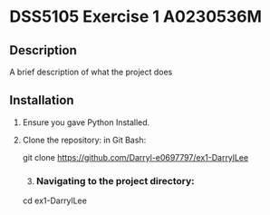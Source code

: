 # DSS5105 Exercise 1 A0230536M

## Description
A brief description of what the project does

## Installation
1. Ensure you gave Python Installed.
2. Clone the repository:
	in Git Bash:
		
	git clone https://github.com/Darryl-e0697797/ex1-DarrylLee
	
	3. ### Navigating to the project directory:
	
	cd ex1-DarrylLee
